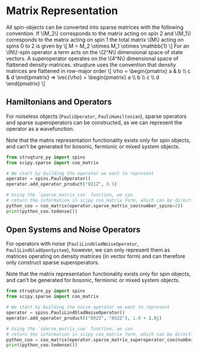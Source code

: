 # Matrix Representation

All spin-objects can be converted into sparse matrices with the following convention.
If \\(M_2\\) corresponds to the matrix acting on spin 2 and \\(M_1\\) corresponds to the matrix acting on spin 1 the total matrix \\(M\\) acting on spins 0 to 2 is given by
\\[
    M = M_2 \otimes M_1 \otimes \mathbb{1}
\\]
For an \\(N\\)-spin operator a term acts on the \\(2^N\\) dimensional space of state vectors.
A superoperator operates on the \\(4^N\\) dimensional space of flattened density-matrices.
struqture uses the convention that density matrices are flattened in row-major order
\\[
    \rho = \begin{pmatrix} a & b \\\\ c & d \end{pmatrix} => \vec{\rho} = \begin{pmatrix} a \\\\ b \\\\ c \\\\ d \end{pmatrix}
\\]

## Hamiltonians and Operators

For noiseless objects (`PauliOperator`, `PauliHamiltonian`), sparse operators and sparse superoperators can be constructed, as we can represent the operator as a wavefunction.

Note that the matrix representation functionality exists only for spin objects, and can't be generated for bosonic, fermionic or mixed system objects.

```python
from struqture_py import spins
from scipy.sparse import coo_matrix

# We start by building the operator we want to represent
operator = spins.PauliOperator()
operator.add_operator_product("0Z1Z", 0.5)

# Using the `sparse_matrix_coo` function, we can
# return the information in scipy coo_matrix form, which can be directly fed in:
python_coo = coo_matrix(operator.sparse_matrix_coo(number_spins=2))
print(python_coo.todense())
```

## Open Systems and Noise Operators

For operators with noise (`PauliLindbladNoiseOperator`, `PauliLindbladOpenSystem`), however, we can only represent them as matrices operating on density matrices (in vector form) and can therefore only construct sparse superoperators.

Note that the matrix representation functionality exists only for spin objects, and can't be generated for bosonic, fermionic or mixed system objects.

```python
from struqture_py import spins
from scipy.sparse import coo_matrix

# We start by building the noise operator we want to represent
operator = spins.PauliLindbladNoiseOperator()
operator.add_operator_product(("0X2Z", "0X2Z"), 1.0 + 1.5j)

# Using the `sparse_matrix_coo` function, we can
# return the information in scipy coo_matrix form, which can be directly fed in:
python_coo = coo_matrix(operator.sparse_matrix_superoperator_coo(number_spins=3))
print(python_coo.todense())
```
